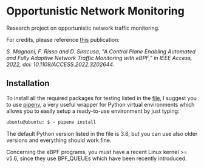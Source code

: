 # Opportunistic Network Monitoring

Research project on opportunistic network traffic monitoring.

For credits, please reference [this](https://doi.org/10.1109/ACCESS.2022.3202644) publication:

*S. Magnani, F. Risso and D. Siracusa, "A Control Plane Enabling Automated and Fully Adaptive Network Traffic Monitoring with eBPF," in IEEE Access, 2022, doi: 10.1109/ACCESS.2022.3202644.*



## Installation

To install all the required packages for testing listed in the [file](Pipfile), I suggest you to use [pipenv](https://pypi.org/project/pipenv/), a very useful wrapper for Python virtual environments which allows you to easily setup a ready-to-use environment by just typing:

```bash
ubuntu@ubuntu: $ ~ pipenv install
```

The default Python version listed in the file is 3.8, but you can use also older versions and everything should work fine.

Concerning the eBPF programs, you must have a recent Linux kernel >= v5.6, since they use BPF_QUEUEs which have been recently introduced.
